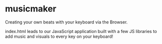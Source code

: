 # musicmaker
Creating your own beats with your keyboard via the Browser.

index.html leads to our JavaScript application built with a few JS libraries to add music and visuals to every key on your keyboard!
